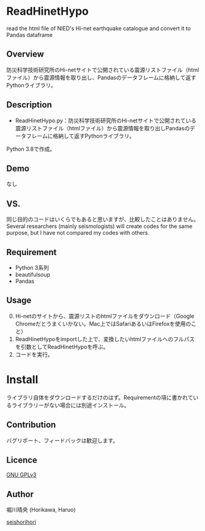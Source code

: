 # ReadHinetHypo
read the html file of NIED's Hi-net earthquake catalogue and convert it to Pandas dataframe

## Overview
防災科学技術研究所のHi-netサイトで公開されている震源リストファイル（htmlファイル）から震源情報を取り出し、Pandasのデータフレームに格納して返すPythonライブラリ。

## Description
* ReadHinetHypo.py：防災科学技術研究所のHi-netサイトで公開されている震源リストファイル（htmlファイル）から震源情報を取り出しPandasのデータフレームに格納して返すPythonライブラリ。

Python 3.8で作成。

## Demo
なし

## VS. 
同じ目的のコードはいくらでもあると思いますが、比較したことはありません。
Several researchers (mainly seismologists) will create codes for the same purpose, but I have not compared my codes with others.  

## Requirement
* Python 3系列
* beautifulsoup
* Pandas

## Usage
0. Hi-netのサイトから、震源リストのhtmlファイルをダウンロード（Google Chromeだとうまくいかない。Mac上ではSafariあるいはFirefoxを使用のこと）
1. ReadHinetHypoをimportした上で、変換したいhtmlファイルへのフルパスを引数としてReadHinetHypoを呼ぶ。
3. コードを実行。

# Install
ライブラリ自体をダウンロードするだけのはず。Requirementの項に書かれているライブラリーがない場合には別途インストール。

## Contribution
バグリポート、フィードバックは歓迎します。

## Licence
[GNU GPLv3](https://choosealicense.com/licenses/gpl-3.0/)

## Author
堀川晴央 (Horikawa, Haruo)

[seishorihori](https://github.com/seishorihori)
